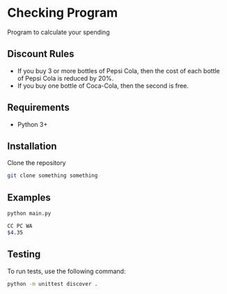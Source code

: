 # Checking Program

Program to calculate your spending

## Discount Rules
- If you buy 3 or more bottles of Pepsi Cola, then the cost of each bottle of Pepsi Cola is reduced by 20%.
- If you buy one bottle of Coca-Cola, then the second is free.


## Requirements
- Python 3+


## Installation

Clone the repository

```bash
git clone something something 
```

## Examples

```bash
python main.py

CC PC WA 
$4.35
```

## Testing
To run tests, use the following command:
```bash
python -m unittest discover . 
```